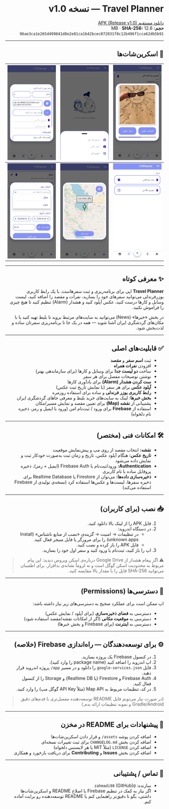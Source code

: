 <div dir="rtl" align="right">

# Travel Planner — نسخه v1.0

[دانلود مستقیم APK (Release v1.0)](https://github.com/zahmadi98/TravelPlannerAPK/releases/download/v1.0/app-release.apk)  
**حجم:** 12.6 MB · **SHA-256:** `96ae3ca1e265d499841d8e2e81ca1b42bcec072031f8c12b496f1cca62db5b91`

---
## 📸 اسکرین‌شات‌ها
<div dir="rtl" align="right">

| <img src="assets/IMG_20251009_105104_448.jpg" width="220" /> | <img src="assets/IMG_20251009_105112_150.jpg" width="220" /> | <img src="assets/IMG_20251009_105131_332.jpg" width="220" /> |
|---:|:---:|:---:|
| <img src="assets/IMG_20251009_105141_953.jpg" width="220" /> | <img src="assets/IMG_20251009_105149_868.jpg" width="220" /> | <img src="assets/IMG_20251009_105214_374.jpg" width="220" /> |

</div>

---

## ✨ معرفی کوتاه
**Travel Planner** اپی برای برنامه‌ریزی و ثبت سفرهاست. با یک رابط کاربری یوزرفرندلی می‌توانید سفرهای خود را بسازید، نفرات و مقصد را اضافه کنید، لیست وسایل و کارها درست کنید، عکس آپلود کنید و هشدار (Alarm) تنظیم کنید تا هیچ چیزی را فراموش نکنید.

در بخش «خبرها» (News) می‌توانید به سایت‌های مرتبط بروید تا بلیط تهیه کنید یا با مکان‌های گردشگری ایران آشنا شوید — همه در یک جا تا برنامه‌ریزی سفرتان ساده و لذت‌بخش شود.

---

## ✅ قابلیت‌های اصلی
- ثبت **اسم سفر** و **مقصد**  
- افزودن **نفرات همراه**  
- ساخت **دو لیست جدا** برای وسایل و کارها (برای سازماندهی بهتر)  
- نوشتن توضیحات مفصل برای هر سفر  
- **ست کردن هشدار (Alarm)** برای یادآوری کارها  
- **آپلود عکس** برای هر سفر (با نمایش تاریخ ثبت عکس)  
- **رابط کاربری یوزر فرندلی** و ساده برای استفاده روزمره  
- **بخش خبرها**: لینک به سایت‌های خرید بلیط و معرفی جاهای گردشگری ایران  
- پشتیبانی از **نقشه (Map)** برای تعیین مقصد و نمایش مسیر/مکان  
- استفاده از **Firebase** برای ورود / ثبت‌نام امن (ورود با ایمیل و رمز، ذخیره نام دلخواه)

---

## 🛠 امکانات فنی (مختصر)
- **نقشه:** انتخاب مقصد از روی مپ و پیش‌نمایش موقعیت  
- **تاریخ عکس:** هنگام آپلود عکس، تاریخ و زمان ثبت به‌صورت خودکار ثبت و نمایش داده می‌شود  
- **Authentication:** ورود/ثبت‌نام با Firebase Auth (ایمیل + رمز)، ذخیره پروفایل ساده با نام کاربری  
- **ذخیره‌سازی داده‌ها:** می‌توان از Firestore یا Realtime Database برای ذخیره سفرها، لیست‌ها و عکس‌ها استفاده کرد (نسخه‌ی تولیدی از Firebase استفاده می‌کند)

---

## 📥 نصب (برای کاربران)
1. فایل APK را از لینک بالا دانلود کنید.  
2. در دستگاه اندروید:
   - در تنظیمات → امنیت → گزینه‌ی «نصب از منابع ناشناس» (Install unknown apps) را برای مرورگر یا فایل منیجر فعال کنید.  
   - فایل APK را باز کرده و نصب کنید.  
3. اپ را باز کنید، ثبت‌نام یا ورود کنید و سفر اول خود را بسازید.

> ⚠️ اگر پیغام هشدار از Google Drive درباره‌ی اسکن ویروس دیدید: این پیام مربوط به محدودیت اسکن گوگل است و نه لزوماً نشانه‌ی بدافزار. برای اطمینان می‌توانید SHA-256 فایل را با مقدار بالا مقایسه کنید.

---

## 🔐 دسترسی‌ها (Permissions)  
اپ ممکن است برای عملکرد صحیح به دسترسی‌های زیر نیاز داشته باشد:
- دسترسی به **فضای ذخیره‌سازی** (برای آپلود / نمایش عکس)  
- دسترسی به **موقعیت مکانی** (اگر از امکانات نقشه/مقصد استفاده شود)  
- دسترسی به **اینترنت** (برای Firebase و بخش خبرها)

---

## ⚙️ برای توسعه‌دهندگان — راه‌اندازی Firebase (خلاصه)
1. در کنسول Firebase یک پروژه بسازید.  
2. اپ اندروید را اضافه کنید (package name را وارد کنید).  
3. فایل `google-services.json` را دانلود و در مسیر `app/` پروژه اندروید قرار دهید.  
4. Firebase Auth و Firestore (یا Realtime DB) و Storage را از کنسول فعال کنید.  
5. در کد، تنظیمات مربوط به Map API (مثلاً API Key گوگل مپ) را وارد کنید.

> (در صورت نیاز می‌تونم فایل README توسعه‌دهنده مفصل‌تری با قدم‌های دقیق Gradle/Android و نمونه تنظیمات ارائه بدم.)

---

## 🧾 پیشنهادات برای README در مخزن
- اضافه کردن پوشه `assets/` و قرار دادن اسکرین‌شات‌ها  
- اضافه کردن بخش `CHANGELOG.md` برای ثبت تغییرات نسخه‌ای  
- اضافه کردن `LICENSE` (مثلاً MIT یا هر لایسنس دلخواه)  
- اضافه کردن بخش **Issues** و **Contributing** برای دریافت بازخورد و همکاری

---

## 💬 تماس / پشتیبانی
- سازنده: `@zahmadi98` (GitHub)  
- اگر نیاز به کمک در تنظیم Firebase یا اصلاح README و اسکرین‌شات‌ها داشتی، بگو تا دقیق‌تر راهنمایی کنم یا README توسعه‌دهنده رو برایت آماده کنم.

</div>
